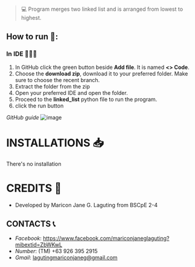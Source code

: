 > 💻 Program merges two linked list and is arranged from lowest to highest.

## How to run 📝:
### In IDE 👩🏻‍💻
1. In GitHub click the green button beside **Add file**. It is named **<> Code**.
2. Choose the **download zip**, download it to your preferred folder. Make sure to choose the recent branch.
3. Extract the folder from the zip
4. Open your preferred IDE and open the folder.
5. Proceed to the **linked_list** python file to run the program.
6. click the run button

*GitHub guide*
![image](https://github.com/Laguting/CTA_Contact-Tracing-App_HYGIEIA/assets/129570700/85f17265-12ef-4f33-b239-01ca3d4cb84a)

# INSTALLATIONS 📥
There's no installation

# CREDITS 👩
- Developed by Maricon Jane G. Laguting from BSCpE 2-4
  
## CONTACTS 📞
- *Facebook*: https://www.facebook.com/mariconjaneglaguting?mibextid=ZbWKwL
- *Number*: (TM) +63 926 395 2915
- *Gmail*: lagutingmariconjaneg@gmail.com
